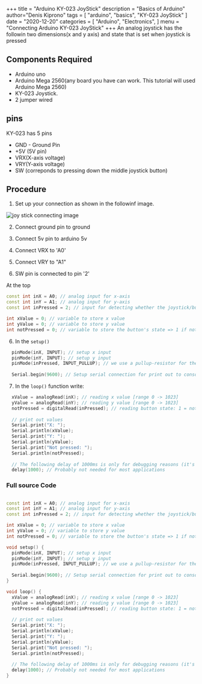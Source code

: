 +++
title = "Arduino KY-023 JoyStick"
description = "Basics of Arduino"
author="Denis Kiprono"
tags = [
    "arduino",
    "basics",
    "KY-023 JoyStick"
]
date = "2020-12-20"
categories = [
    "Arduino",
    "Electronics",
]
menu = "Connecting Arduino KY-023 JoyStick"
+++
An analog joystick has the followin two dimensions(x and y axis) and state that is set when joystick is pressed


## Components Required
- Arduino uno
- Arduino Mega 2560(any board you have can work. This tutorial will used Arduino Mega 2560)
- KY-023 Joystick.
- 2 jumper wired

## pins
KY-023 has 5 pins
 - GND - Ground Pin
 - +5V (5V pin)
 - VRX(X-axis voltage)
 - VRY(Y-axis voltage)
 - SW (correponds to pressing down the middle joystick button)

## Procedure

1. Set up your connection as shown in the followinf image.

![joy stick connecting image](/scheme_ky023_arduino-300x200.jpg)

2. Connect ground pin to ground

3. Connect 5v pin to arduino 5v
4. Connect VRX to 'A0'
5. Connect VRY to "A1"
5. SW pin is connected to pin '2'

At the top
``` ino {linenos=table,hl_lines=[6,"1-30"],linenostart=1}
const int inX = A0; // analog input for x-axis
const int inY = A1; // analog input for y-axis
const int inPressed = 2; // input for detecting whether the joystick/button is pressed

int xValue = 0; // variable to store x value
int yValue = 0; // variable to store y value
int notPressed = 0; // variable to store the button's state => 1 if not pressed

```
6. In the `setup()`
``` ino {linenos=table,hl_lines=[4,"1-30"],linenostart=1}
  pinMode(inX, INPUT); // setup x input
  pinMode(inY, INPUT); // setup y input
  pinMode(inPressed, INPUT_PULLUP); // we use a pullup-resistor for the button functionality
  
  Serial.begin(9600); // Setup serial connection for print out to console
```

7. In the `loop()` function write:
``` ino {linenos=table,hl_lines=[10,"1-30"],linenostart=1}
  xValue = analogRead(inX); // reading x value [range 0 -> 1023]
  yValue = analogRead(inY); // reading y value [range 0 -> 1023]
  notPressed = digitalRead(inPressed); // reading button state: 1 = not pressed, 0 = pressed
  
  // print out values
  Serial.print("X: ");
  Serial.println(xValue);
  Serial.print("Y: ");
  Serial.println(yValue);
  Serial.print("Not pressed: ");
  Serial.println(notPressed);
  
  // The following delay of 1000ms is only for debugging reasons (it's easier to follow the values on the serial monitor)
  delay(1000); // Probably not needed for most applications

```


### Full source Code
``` ino {linenos=table,hl_lines=[2,"1-36"],linenostart=1}

const int inX = A0; // analog input for x-axis
const int inY = A1; // analog input for y-axis
const int inPressed = 2; // input for detecting whether the joystick/button is pressed

int xValue = 0; // variable to store x value
int yValue = 0; // variable to store y value
int notPressed = 0; // variable to store the button's state => 1 if not pressed

void setup() {
  pinMode(inX, INPUT); // setup x input
  pinMode(inY, INPUT); // setup y input
  pinMode(inPressed, INPUT_PULLUP); // we use a pullup-resistor for the button functionality
  
  Serial.begin(9600); // Setup serial connection for print out to console
}

void loop() {
  xValue = analogRead(inX); // reading x value [range 0 -> 1023]
  yValue = analogRead(inY); // reading y value [range 0 -> 1023]
  notPressed = digitalRead(inPressed); // reading button state: 1 = not pressed, 0 = pressed
  
  // print out values
  Serial.print("X: ");
  Serial.println(xValue);
  Serial.print("Y: ");
  Serial.println(yValue);
  Serial.print("Not pressed: ");
  Serial.println(notPressed);
  
  // The following delay of 1000ms is only for debugging reasons (it's easier to follow the values on the serial monitor)
  delay(1000); // Probably not needed for most applications
}
```